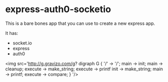 # express-auth0-socketio

This is a bare bones app that you can use to create a new express app.

It has:
 - socket.io
 - express
 - auth0
 
 <img src='http://g.gravizo.com/g?
  digraph G {
    '/' -> '/';
    main -> init;
    main -> cleanup;
    execute -> make_string;
    execute -> printf
    init -> make_string;
    main -> printf;
    execute -> compare;
  }
 '/>
 
